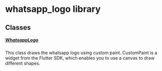 



# whatsapp_logo library











## Classes

##### [WhatsappLogo](../custom_painters_whatsapp_logo/WhatsappLogo-class.md)



This class draws the whatsapp logo using custom paint.
CustomPaint is a widget from the Flutter SDK, which enables
you to use a canvas to draw different shapes.















